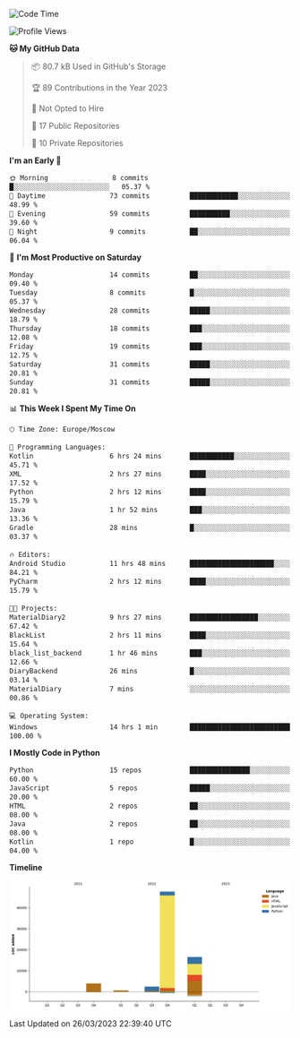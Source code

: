 <!--START_SECTION:waka-->
![Code Time](http://img.shields.io/badge/Code%20Time-74%20hrs%2056%20mins-blue)

![Profile Views](http://img.shields.io/badge/Profile%20Views-0-blue)

**🐱 My GitHub Data** 

> 📦 80.7 kB Used in GitHub's Storage 
 > 
> 🏆 89 Contributions in the Year 2023
 > 
> 🚫 Not Opted to Hire
 > 
> 📜 17 Public Repositories 
 > 
> 🔑 10 Private Repositories 
 > 
**I'm an Early 🐤** 

```text
🌞 Morning                8 commits           █░░░░░░░░░░░░░░░░░░░░░░░░   05.37 % 
🌆 Daytime                73 commits          ████████████░░░░░░░░░░░░░   48.99 % 
🌃 Evening                59 commits          ██████████░░░░░░░░░░░░░░░   39.60 % 
🌙 Night                  9 commits           ██░░░░░░░░░░░░░░░░░░░░░░░   06.04 % 
```
📅 **I'm Most Productive on Saturday** 

```text
Monday                   14 commits          ██░░░░░░░░░░░░░░░░░░░░░░░   09.40 % 
Tuesday                  8 commits           █░░░░░░░░░░░░░░░░░░░░░░░░   05.37 % 
Wednesday                28 commits          █████░░░░░░░░░░░░░░░░░░░░   18.79 % 
Thursday                 18 commits          ███░░░░░░░░░░░░░░░░░░░░░░   12.08 % 
Friday                   19 commits          ███░░░░░░░░░░░░░░░░░░░░░░   12.75 % 
Saturday                 31 commits          █████░░░░░░░░░░░░░░░░░░░░   20.81 % 
Sunday                   31 commits          █████░░░░░░░░░░░░░░░░░░░░   20.81 % 
```


📊 **This Week I Spent My Time On** 

```text
🕑︎ Time Zone: Europe/Moscow

💬 Programming Languages: 
Kotlin                   6 hrs 24 mins       ███████████░░░░░░░░░░░░░░   45.71 % 
XML                      2 hrs 27 mins       ████░░░░░░░░░░░░░░░░░░░░░   17.52 % 
Python                   2 hrs 12 mins       ████░░░░░░░░░░░░░░░░░░░░░   15.79 % 
Java                     1 hr 52 mins        ███░░░░░░░░░░░░░░░░░░░░░░   13.36 % 
Gradle                   28 mins             █░░░░░░░░░░░░░░░░░░░░░░░░   03.37 % 

🔥 Editors: 
Android Studio           11 hrs 48 mins      █████████████████████░░░░   84.21 % 
PyCharm                  2 hrs 12 mins       ████░░░░░░░░░░░░░░░░░░░░░   15.79 % 

🐱‍💻 Projects: 
MaterialDiary2           9 hrs 27 mins       █████████████████░░░░░░░░   67.42 % 
BlackList                2 hrs 11 mins       ████░░░░░░░░░░░░░░░░░░░░░   15.64 % 
black_list_backend       1 hr 46 mins        ███░░░░░░░░░░░░░░░░░░░░░░   12.66 % 
DiaryBackend             26 mins             █░░░░░░░░░░░░░░░░░░░░░░░░   03.14 % 
MaterialDiary            7 mins              ░░░░░░░░░░░░░░░░░░░░░░░░░   00.86 % 

💻 Operating System: 
Windows                  14 hrs 1 min        █████████████████████████   100.00 % 
```

**I Mostly Code in Python** 

```text
Python                   15 repos            ███████████████░░░░░░░░░░   60.00 % 
JavaScript               5 repos             █████░░░░░░░░░░░░░░░░░░░░   20.00 % 
HTML                     2 repos             ██░░░░░░░░░░░░░░░░░░░░░░░   08.00 % 
Java                     2 repos             ██░░░░░░░░░░░░░░░░░░░░░░░   08.00 % 
Kotlin                   1 repo              █░░░░░░░░░░░░░░░░░░░░░░░░   04.00 % 
```



**Timeline**

![Lines of Code chart](https://raw.githubusercontent.com/Adlemex/Adlemex/main/assets/bar_graph.png)


 Last Updated on 26/03/2023 22:39:40 UTC
<!--END_SECTION:waka-->

